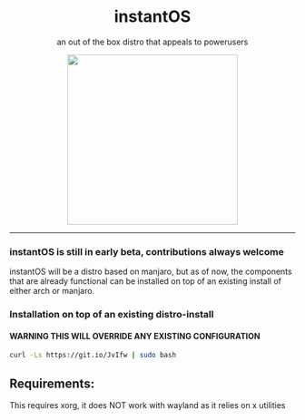 <div align="center">
    <h1>instantOS</h1>
    <p>an out of the box distro that appeals to powerusers</p>
    <img width="300" height="300" src="https://raw.githubusercontent.com/instantOS/instantLOGO/master/png/logo.png">
</div>

--------
### instantOS is still in early beta, contributions always welcome

instantOS will be a distro based on manjaro, 
but as of now, the components that are already functional can be installed on top of 
an existing install of either arch or manjaro. 

### Installation on top of an existing distro-install
#### WARNING THIS WILL OVERRIDE ANY EXISTING CONFIGURATION
```sh
curl -Ls https://git.io/JvIfw | sudo bash
```
## Requirements:
This requires xorg, it does NOT work with wayland as it relies on x utilities
